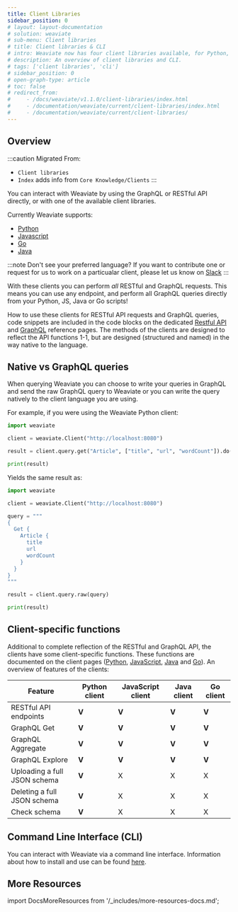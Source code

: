 ```yaml
---
title: Client Libraries
sidebar_position: 0
# layout: layout-documentation
# solution: weaviate
# sub-menu: Client libraries
# title: Client libraries & CLI
# intro: Weaviate now has four client libraries available, for Python, JavaScript, Java and Go. Additionally, you can interact with Weaviate via a command line interface (CLI).
# description: An overview of client libraries and CLI.
# tags: ['client libraries', 'cli']
# sidebar_position: 0
# open-graph-type: article
# toc: false
# redirect_from:
#     - /docs/weaviate/v1.1.0/client-libraries/index.html
#     - /documentation/weaviate/current/client-libraries/index.html
#     - /documentation/weaviate/current/client-libraries/
---
```

<badges/>

## Overview
:::caution Migrated From:
- `Client libraries`
- `Index` adds info from `Core Knowledge/Clients`
:::

You can interact with Weaviate by using the GraphQL or RESTful API directly, or with one of the available client libraries.

Currently Weaviate supports:

- [Python](/docs/weaviate/client-libraries/python.md)
- [Javascript](/docs/weaviate/client-libraries/javascript.md)
- [Go](/docs/weaviate/client-libraries/go.md)
- [Java](/docs/weaviate/client-libraries/java.md)

:::note Don't see your preferred language?
If you want to contribute one or request for us to work on a particualar client, please let us know on [Slack](https://join.slack.com/t/weaviate/shared_invite/zt-goaoifjr-o8FuVz9b1HLzhlUfyfddhw)
:::

With these clients you can perform *all* RESTful and GraphQL requests. This means you can use any endpoint, and perform all GraphQL queries directly from your Python, JS, Java or Go scripts!

How to use these clients for RESTful API requests and GraphQL queries, code snippets are included in the code blocks on the dedicated [Restful API](../references/rest/index.md) and [GraphQL](../references/graphql/index.md) reference pages. The methods of the clients are designed to reflect the API functions 1-1, but are designed (structured and named) in the way native to the language.

## Native vs GraphQL queries

When querying Weaviate you can choose to write your queries in GraphQL and send the raw GraphQL query to Weaviate or you can write the query natively to the client language you are using.

For example, if you were using the Weaviate Python client:

```python
import weaviate

client = weaviate.Client("http://localhost:8080")

result = client.query.get("Article", ["title", "url", "wordCount"]).do()

print(result)
```

Yields the same result as:

```python
import weaviate

client = weaviate.Client("http://localhost:8080")

query = """
{
  Get {
    Article {
      title
      url
      wordCount
    }
  }
}
"""

result = client.query.raw(query)

print(result)
```

## Client-specific functions

Additional to complete reflection of the RESTful and GraphQL API, the clients have some client-specific functions. These functions are documented on the client pages ([Python](./python.md), [JavaScript](./javascript.md), [Java](./java.md) and [Go](./go.md)). An overview of features of the clients: 

| Feature  | Python client | JavaScript client | Java client | Go client | 
| --- | --- | --- | --- | --- |
| RESTful API endpoints | **V** | **V** | **V** | **V** |
| GraphQL Get | **V** | **V** | **V** | **V** |
| GraphQL Aggregate | **V** | **V** | **V** | **V** |
| GraphQL Explore | **V** | **V** | **V** | **V** |
| Uploading a full JSON schema | **V** | X | X | X |
| Deleting a full JSON schema | **V** | X | X | X |
| Check schema | **V** | X | X | X |

## Command Line Interface (CLI)
You can interact with Weaviate via a command line interface. Information about how to install and use can be found [here](./cli.md).

## More Resources

import DocsMoreResources from '/_includes/more-resources-docs.md';

<DocsMoreResources />
